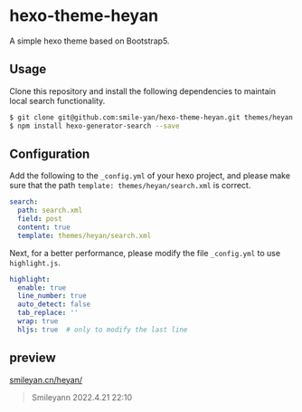 # hexo-theme-heyan

A simple hexo theme based on Bootstrap5.

## Usage

Clone this repository and install the following dependencies to maintain local search functionality.

```bash
$ git clone git@github.com:smile-yan/hexo-theme-heyan.git themes/heyan
$ npm install hexo-generator-search --save
```

## Configuration

Add the following to the `_config.yml` of your hexo project, and please make sure that the path `template: themes/heyan/search.xml` is correct.

```yaml
search:
  path: search.xml
  field: post
  content: true
  template: themes/heyan/search.xml
```

Next, for a better performance, please modify the file `_config.yml` to use `highlight.js`.

```yaml
highlight:
  enable: true
  line_number: true
  auto_detect: false
  tab_replace: ''
  wrap: true
  hljs: true  # only to modify the last line
```

## preview

[smileyan.cn/heyan/](https://smileyan.cn/heyan/)


> Smileyann
> 2022.4.21 22:10